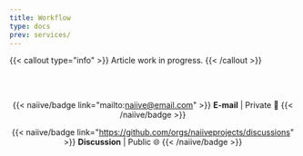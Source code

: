 ```yaml
---
title: Workflow
type: docs
prev: services/
---
```


{{< callout type="info" >}}
  Article work in progress.
{{< /callout >}}

<div style="text-align: center;"><br><br>

{{< naiive/badge link="mailto:naiive@email.com" >}}
**E-mail** | Private 🔐
{{< /naiive/badge >}}

{{< naiive/badge link="https://github.com/orgs/naiiveprojects/discussions" >}}
**Discussion** | Public 🌐
{{< /naiive/badge >}}

</div>
